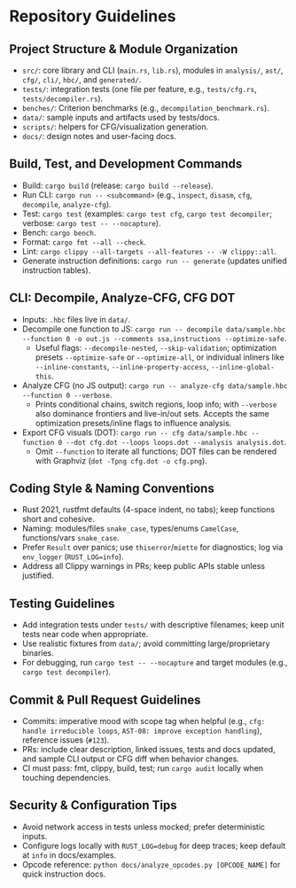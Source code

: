 # Repository Guidelines

## Project Structure & Module Organization
- `src/`: core library and CLI (`main.rs`, `lib.rs`), modules in `analysis/`, `ast/`, `cfg/`, `cli/`, `hbc/`, and `generated/`.
- `tests/`: integration tests (one file per feature, e.g., `tests/cfg.rs`, `tests/decompiler.rs`).
- `benches/`: Criterion benchmarks (e.g., `decompilation_benchmark.rs`).
- `data/`: sample inputs and artifacts used by tests/docs.
- `scripts/`: helpers for CFG/visualization generation.
- `docs/`: design notes and user-facing docs.

## Build, Test, and Development Commands
- Build: `cargo build` (release: `cargo build --release`).
- Run CLI: `cargo run -- <subcommand>` (e.g., `inspect`, `disasm`, `cfg`, `decompile`, `analyze-cfg`).
- Test: `cargo test` (examples: `cargo test cfg`, `cargo test decompiler`; verbose: `cargo test -- --nocapture`).
- Bench: `cargo bench`.
- Format: `cargo fmt --all --check`.
- Lint: `cargo clippy --all-targets --all-features -- -W clippy::all`.
- Generate instruction definitions: `cargo run -- generate` (updates unified instruction tables).

## CLI: Decompile, Analyze-CFG, CFG DOT
- Inputs: `.hbc` files live in `data/`.
- Decompile one function to JS: `cargo run -- decompile data/sample.hbc --function 0 -o out.js --comments ssa,instructions --optimize-safe`.
  - Useful flags: `--decompile-nested`, `--skip-validation`; optimization presets `--optimize-safe` or `--optimize-all`, or individual inliners like `--inline-constants`, `--inline-property-access`, `--inline-global-this`.
- Analyze CFG (no JS output): `cargo run -- analyze-cfg data/sample.hbc --function 0 --verbose`.
  - Prints conditional chains, switch regions, loop info; with `--verbose` also dominance frontiers and live-in/out sets. Accepts the same optimization presets/inline flags to influence analysis.
- Export CFG visuals (DOT): `cargo run -- cfg data/sample.hbc --function 0 --dot cfg.dot --loops loops.dot --analysis analysis.dot`.
  - Omit `--function` to iterate all functions; DOT files can be rendered with Graphviz (`dot -Tpng cfg.dot -o cfg.png`).

## Coding Style & Naming Conventions
- Rust 2021, rustfmt defaults (4-space indent, no tabs); keep functions short and cohesive.
- Naming: modules/files `snake_case`, types/enums `CamelCase`, functions/vars `snake_case`.
- Prefer `Result` over panics; use `thiserror`/`miette` for diagnostics; log via `env_logger` (`RUST_LOG=info`).
- Address all Clippy warnings in PRs; keep public APIs stable unless justified.

## Testing Guidelines
- Add integration tests under `tests/` with descriptive filenames; keep unit tests near code when appropriate.
- Use realistic fixtures from `data/`; avoid committing large/proprietary binaries.
- For debugging, run `cargo test -- --nocapture` and target modules (e.g., `cargo test decompiler`).

## Commit & Pull Request Guidelines
- Commits: imperative mood with scope tag when helpful (e.g., `cfg: handle irreducible loops`, `AST-08: improve exception handling`), reference issues (`#123`).
- PRs: include clear description, linked issues, tests and docs updated, and sample CLI output or CFG diff when behavior changes.
- CI must pass: fmt, clippy, build, test; run `cargo audit` locally when touching dependencies.

## Security & Configuration Tips
- Avoid network access in tests unless mocked; prefer deterministic inputs.
- Configure logs locally with `RUST_LOG=debug` for deep traces; keep default at `info` in docs/examples.
- Opcode reference: `python docs/analyze_opcodes.py [OPCODE_NAME]` for quick instruction docs.
